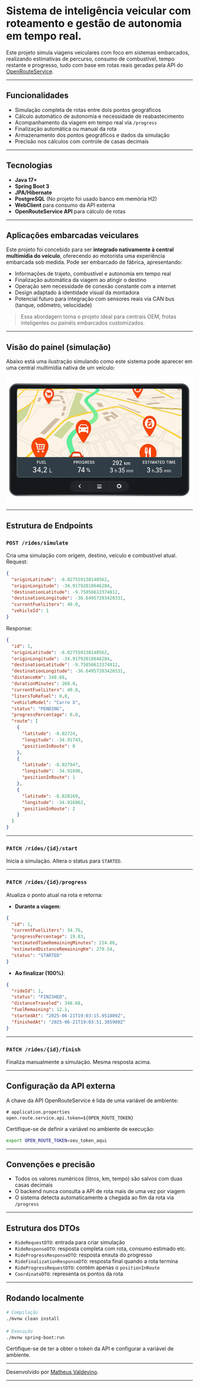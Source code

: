 # Sistema de inteligência veicular com roteamento e gestão de autonomia em tempo real.

Este projeto simula viagens veiculares com foco em sistemas embarcados, realizando estimativas de percurso, consumo de combustível, tempo restante e progresso, tudo com base em rotas reais geradas pela API do [OpenRouteService](https://openrouteservice.org/).

---

## Funcionalidades

- Simulação completa de rotas entre dois pontos geográficos
- Cálculo automático de autonomia e necessidade de reabastecimento
- Acompanhamento da viagem em tempo real via `/progress`
- Finalização automática ou manual da rota
- Armazenamento dos pontos geográficos e dados da simulação
- Precisão nos cálculos com controle de casas decimais

---

## Tecnologias

- **Java 17+**
- **Spring Boot 3**
- **JPA/Hibernate**
- **PostgreSQL** (No projeto foi usado banco em memória H2)
- **WebClient** para consumo da API externa
- **OpenRouteService API** para cálculo de rotas

---

## Aplicações embarcadas veiculares

Este projeto foi concebido para ser **integrado nativamente à central multimídia do veículo**, oferecendo ao motorista uma experiência embarcada sob medida. Pode ser embarcado de fábrica, apresentando:

- Informações de trajeto, combustível e autonomia em tempo real
- Finalização automática da viagem ao atingir o destino
- Operação sem necessidade de conexão constante com a internet
- Design adaptado à identidade visual da montadora
- Potencial futuro para integração com sensores reais via CAN bus (tanque, odômetro, velocidade)

> Essa abordagem torna o projeto ideal para centrais OEM, frotas inteligentes ou painéis embarcados customizados.

---

## Visão do painel (simulação)

Abaixo está uma ilustração simulando como este sistema pode aparecer em uma central multimídia nativa de um veículo:

![Interface do sistema](./ride-service.png)

---

## Estrutura de Endpoints

### `POST /rides/simulate`

Cria uma simulação com origem, destino, veículo e combustível atual. Request:

```json
{
  "originLatitude": -8.027559138140562,
  "originLongitude": -34.91792018646284,
  "destinationLatitude": -9.75856613374812,
  "destinationLongitude": -36.64957203420331,
  "currentFuelLiters": 40.0,
  "vehicleId": 1
}
```

Response:

```json
{
  "id": 1,
  "originLatitude": -8.027559138140562,
  "originLongitude": -34.91792018646284,
  "destinationLatitude": -9.75856613374812,
  "destinationLongitude": -36.64957203420331,
  "distanceKm": 348.68,
  "durationMinutes": 268.0,
  "currentFuelLiters": 40.0,
  "litersToRefuel": 0.0,
  "vehicleModel": "Carro X",
  "status": "PENDING",
  "progressPercentage": 0.0,
  "route": [
    {
      "latitude": -8.02724,
      "longitude": -34.91743,
      "positionInRoute": 0
    },
    {
      "latitude": -8.027947,
      "longitude": -34.91696,
      "positionInRoute": 1
    },
    {
      "latitude": -8.028169,
      "longitude": -34.916862,
      "positionInRoute": 2
    }
  ]
}
```

---

### `PATCH /rides/{id}/start`

Inicia a simulação. Altera o status para `STARTED`.

---

### `PATCH /rides/{id}/progress`

Atualiza o ponto atual na rota e retorna:

- **Durante a viagem**:

```json
{
  "id": 1,
  "currentFuelLiters": 34.76,
  "progressPercentage": 19.83,
  "estimatedTimeRemainingMinutes": 214.86,
  "estimatedDistanceRemainingKm": 279.54,
  "status": "STARTED"
}
```

- **Ao finalizar (100%)**:

```json
{
  "rideId": 1,
  "status": "FINISHED",
  "distanceTraveled": 348.68,
  "fuelRemaining": 12.1,
  "startedAt": "2025-06-21T19:03:15.951809Z",
  "finishedAt": "2025-06-21T19:03:51.385908Z"
}
```

---

### `PATCH /rides/{id}/finish`

Finaliza manualmente a simulação. Mesma resposta acima.

---

## Configuração da API externa

A chave da API OpenRouteService é lida de uma variável de ambiente:

```properties
# application.properties
open.route.service.api.token=${OPEN_ROUTE_TOKEN}
```

Certifique-se de definir a variável no ambiente de execução:

```bash
export OPEN_ROUTE_TOKEN=seu_token_aqui
```

---

## Convenções e precisão

- Todos os valores numéricos (litros, km, tempo) são salvos com duas casas decimais
- O backend nunca consulta a API de rota mais de uma vez por viagem
- O sistema detecta automaticamente a chegada ao fim da rota via `/progress`

---

## Estrutura dos DTOs

- `RideRequestDTO`: entrada para criar simulação
- `RideResponseDTO`: resposta completa com rota, consumo estimado etc.
- `RideProgressResponseDTO`: resposta enxuta do progresso
- `RideFinalizationResponseDTO`: resposta final quando a rota termina
- `RideProgressRequestDTO`: contém apenas o `positionInRoute`
- `CoordinateDTO`: representa os pontos da rota

---

## Rodando localmente

```bash
# Compilação
./mvnw clean install

# Execução
./mvnw spring-boot:run
```

Certifique-se de ter a obter o token da API e configurar a variável de ambiente.

---

Desenvolvido por [Matheus Valdevino](https://github.com/matheusvsdev).

---

